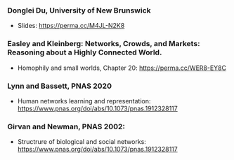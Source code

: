 ### Donglei Du, University of New Brunswick
- Slides: https://perma.cc/M4JL-N2K8

### Easley and Kleinberg: Networks, Crowds, and Markets: Reasoning about a Highly Connected World. 
- Homophily and small worlds, Chapter 20: https://perma.cc/WER8-EY8C

### Lynn and Bassett, PNAS 2020
- Human networks learning and representation: https://www.pnas.org/doi/abs/10.1073/pnas.1912328117 

### Girvan and Newman, PNAS 2002:
- Structrure of biological and social networks: https://www.pnas.org/doi/abs/10.1073/pnas.1912328117


